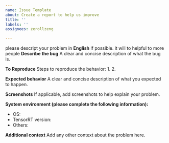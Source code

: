 ```yaml
---
name: Issue Template
about: Create a report to help us improve
title: ''
labels: ''
assignees: zerollzeng

---
```


please descript your problem in **English** if possible. it will to helpful to more people
**Describe the bug**
A clear and concise description of what the bug is.

**To Reproduce**
Steps to reproduce the behavior:
1. 
2. 


**Expected behavior**
A clear and concise description of what you expected to happen.

**Screenshots**
If applicable, add screenshots to help explain your problem.

**System environment (please complete the following information):**
 - OS: 
 - TensorRT version: 
 - Others:

**Additional context**
Add any other context about the problem here.
